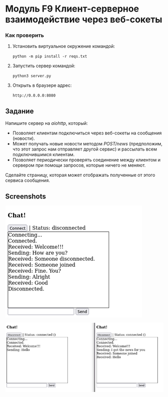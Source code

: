 # Модуль F9 Клиент-серверное взаимодействие через веб-сокеты

### Как проверить

1. Установить виртуальное окружение командой:

   `python -m pip install -r reqs.txt`

2. Запустить сервер командой:

   `python3 server.py`

3. Открыть в браузере адрес:

   `http://0.0.0.0:8080`

## Задание

Напишите сервер на _aiohttp_, который:

- Позволяет клиентам подключиться через веб-сокеты на сообщения (новости).
- Может получать новые новости методом _POST/news_ (предположим, что этот запрос нам отправляет другой сервис) и рассылать всем подключившимся клиентам.
- Позволяет периодически проверять соединение между клиентом и сервером при помощи запросов, которые ничего не меняют.

Сделайте страницу, которая может отображать полученные от этого сервиса сообщения.

## Screenshots

![Screenshot 1](./pix/F9_1.png)

![Screenshot 2](./pix/F9_2.png)
